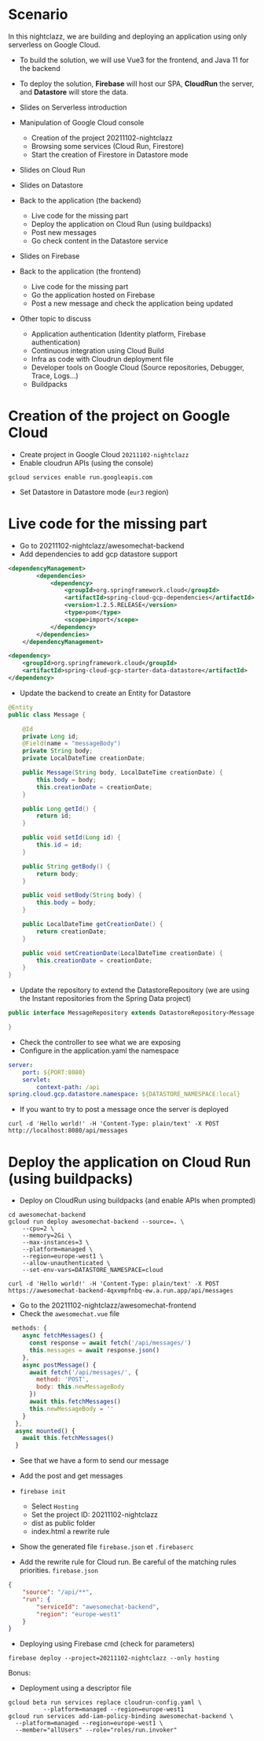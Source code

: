 # Scenario

In this nightclazz, we are building and deploying an application using only serverless on Google Cloud.
* To build the solution, we will use Vue3 for the frontend, and Java 11 for the backend
* To deploy the solution, **Firebase** will host our SPA, **CloudRun** the server, and **Datastore** will store the data.

* Slides on Serverless introduction
* Manipulation of Google Cloud console
    * Creation of the project 20211102-nightclazz
    * Browsing some services (Cloud Run, Firestore)
    * Start the creation of Firestore in Datastore mode
* Slides on Cloud Run
* Slides on Datastore
* Back to the application (the backend)
    * Live code for the missing part
    * Deploy the application on Cloud Run (using buildpacks)
    * Post new messages
    * Go check content in the Datastore service
* Slides on Firebase
* Back to the application (the frontend)
    * Live code for the missing part
    * Go the application hosted on Firebase
    * Post a new message and check the application being updated
* Other topic to discuss
    * Application authentication (Identity platform, Firebase authentication)
    * Continuous integration using Cloud Build
    * Infra as code with Cloudrun deployment file
    * Developer tools on Google Cloud (Source repositories, Debugger, Trace, Logs...)
    * Buildpacks


# Creation of the project on Google Cloud

* Create project in Google Cloud `20211102-nightclazz`
* Enable cloudrun APIs (using the console)
```shell script
gcloud services enable run.googleapis.com
```
* Set Datastore in Datastore mode (`eur3` region)



# Live code for the missing part
* Go to 20211102-nightclazz/awesomechat-backend
* Add dependencies to add gcp datastore support
```xml
<dependencyManagement>
		<dependencies>
			<dependency>
				<groupId>org.springframework.cloud</groupId>
				<artifactId>spring-cloud-gcp-dependencies</artifactId>
				<version>1.2.5.RELEASE</version>
				<type>pom</type>
				<scope>import</scope>
			</dependency>
		</dependencies>
	</dependencyManagement>

<dependency>
    <groupId>org.springframework.cloud</groupId>
    <artifactId>spring-cloud-gcp-starter-data-datastore</artifactId>
</dependency>
```
* Update the backend to create an Entity for Datastore
```java
@Entity
public class Message {

    @Id
    private Long id;
    @Field(name = "messageBody")
    private String body;
    private LocalDateTime creationDate;

    public Message(String body, LocalDateTime creationDate) {
        this.body = body;
        this.creationDate = creationDate;
    }

    public Long getId() {
        return id;
    }

    public void setId(Long id) {
        this.id = id;
    }

    public String getBody() {
        return body;
    }

    public void setBody(String body) {
        this.body = body;
    }

    public LocalDateTime getCreationDate() {
        return creationDate;
    }

    public void setCreationDate(LocalDateTime creationDate) {
        this.creationDate = creationDate;
    }
}
```
* Update the repository to extend the DatastoreRepository (we are using the Instant repositories from the Spring Data project)
```java
public interface MessageRepository extends DatastoreRepository<Message, Long> {

}
```
* Check the controller to see what we are exposing
* Configure in the application.yaml the namespace
```yaml
server:
    port: ${PORT:8080}
    servlet:
        context-path: /api
spring.cloud.gcp.datastore.namespace: ${DATASTORE_NAMESPACE:local}
```

* If you want to try to post a message once the server is deployed
```
curl -d 'Hello world!' -H 'Content-Type: plain/text' -X POST http://localhost:8080/api/messages
```

# Deploy the application on Cloud Run (using buildpacks)

* Deploy on CloudRun using buildpacks (and enable APIs when prompted)
```
cd awesomechat-backend
gcloud run deploy awesomechat-backend --source=. \
    --cpu=2 \
    --memory=2Gi \
    --max-instances=3 \
    --platform=managed \
    --region=europe-west1 \
    --allow-unauthenticated \
    --set-env-vars=DATASTORE_NAMESPACE=cloud

curl -d 'Hello world!' -H 'Content-Type: plain/text' -X POST https://awesomechat-backend-4qxvmpfnbq-ew.a.run.app/api/messages
```

* Go to the 20211102-nightclazz/awesomechat-frontend
* Check the `awesomechat.vue` file
```js
 methods: {
    async fetchMessages() {
      const response = await fetch('/api/messages/')
      this.messages = await response.json()
    },
    async postMessage() {
      await fetch('/api/messages/', {
        method: 'POST',
        body: this.newMessageBody
      })
      await this.fetchMessages()
      this.newMessageBody = ''
    }
  },
  async mounted() {
    await this.fetchMessages()
  }
```
* See that we have a form to send our message
* Add the post and get messages

* `firebase init`
    * Select `Hosting`
    * Set the project ID: 20211102-nightclazz
    * dist as public folder
    * index.html a rewrite rule

* Show the generated file `firebase.json` et `.firebaserc`
* Add the rewrite rule for Cloud run. Be careful of the matching rules priorities. `firebase.json`
```json
{
    "source": "/api/**",
    "run": {
        "serviceId": "awesomechat-backend",
        "region": "europe-west1"
    }
}
```
* Deploying using Firebase cmd (check for parameters)
```shell script
firebase deploy --project=20211102-nightclazz --only hosting
```

Bonus:
* Deployment using a descriptor file
```shell script
gcloud beta run services replace cloudrun-config.yaml \
          --platform=managed --region=europe-west1
gcloud run services add-iam-policy-binding awesomechat-backend \
  --platform=managed --region=europe-west1 \
  --member="allUsers" --role="roles/run.invoker"
``` 
